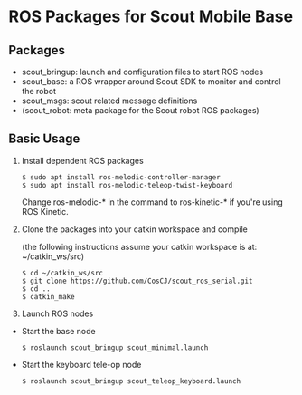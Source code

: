 # ROS Packages for Scout Mobile Base

## Packages

* scout_bringup: launch and configuration files to start ROS nodes 
* scout_base: a ROS wrapper around Scout SDK to monitor and control the robot
* scout_msgs: scout related message definitions
* (scout_robot: meta package for the Scout robot ROS packages)

## Basic Usage

1. Install dependent ROS packages

    ```
    $ sudo apt install ros-melodic-controller-manager
    $ sudo apt install ros-melodic-teleop-twist-keyboard
    ```

    Change ros-melodic-* in the command to ros-kinetic-* if you're using ROS Kinetic.

2. Clone the packages into your catkin workspace and compile

    (the following instructions assume your catkin workspace is at: ~/catkin_ws/src)

    ```
    $ cd ~/catkin_ws/src
    $ git clone https://github.com/CosCJ/scout_ros_serial.git
    $ cd ..
    $ catkin_make
    ```

3. Launch ROS nodes
 
* Start the base node 

    ```
    $ roslaunch scout_bringup scout_minimal.launch
    ```
* Start the keyboard tele-op node

    ```
    $ roslaunch scout_bringup scout_teleop_keyboard.launch
    ```
